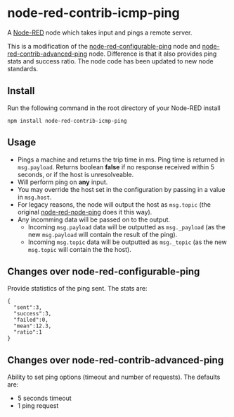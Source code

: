 # node-red-contrib-icmp-ping

A <a href="http://nodered.org" target="_new">Node-RED</a> node which takes input and pings a remote server.

This is a modification of the [node-red-configurable-ping](https://github.com/heyajohnny/node-red-configurable-ping) node and [node-red-contrib-advanced-ping](https://github.com/emiloberg/node-red-contrib-advanced-ping) node.
Difference is that it also provides ping stats and success ratio.
The node code has been updated to new node standards.

## Install

Run the following command in the root directory of your Node-RED install

    npm install node-red-contrib-icmp-ping

## Usage

* Pings a machine and returns the trip time in ms. Ping time is returned in `msg.payload`. Returns boolean **false** if no response received within 5 seconds, or if the host is unresolveable.
* Will perform ping on **any** input.
* You may override the host set in the configuration by passing in a value in `msg.host`.
* For legacy reasons, the node will output the host as `msg.topic` (the original [node-red-node-ping](https://github.com/node-red/node-red-nodes/tree/master/io/ping) does it this way).
* Any incomming data will be passed on to the output.
  * Incoming `msg.payload` data will be outputted as `msg._payload` (as the new `msg.payload` will contain the result of the ping).
  * Incoming `msg.topic` data will be outputted as `msg._topic` (as the new `msg.topic` will contain the the host).

## Changes over node-red-configurable-ping
Provide statistics of the ping sent. 
The stats are:
```
{
  "sent":3,
  "success":3,
  "failed":0,
  "mean":12.3,
  "ratio":1
}
```

## Changes over node-red-contrib-advanced-ping
Ability to set ping options (timeout and number of requests). 
The defaults are:
* 5 seconds timeout 
* 1 ping request
